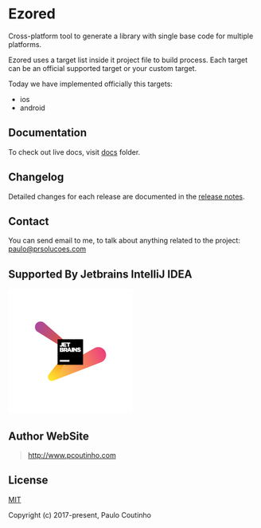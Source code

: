 # Ezored

Cross-platform tool to generate a library with single base code for multiple platforms.  

Ezored uses a target list inside it project file to build process. Each target can be an official supported target or your custom target.

Today we have implemented officially this targets:

- ios
- android

## Documentation

To check out live docs, visit [docs](docs) folder.

## Changelog

Detailed changes for each release are documented in the [release notes](docs/RELEASE-NOTES.md).

## Contact

You can send email to me, to talk about anything related to the project:  
[paulo@prsolucoes.com](paulo@prsolucoes.com)

## Supported By Jetbrains IntelliJ IDEA

![Supported By Jetbrains IntelliJ IDEA](extras/images/jetbrains-logo.png "Supported By Jetbrains IntelliJ IDEA")

## Author WebSite

> http://www.pcoutinho.com

## License

[MIT](http://opensource.org/licenses/MIT)

Copyright (c) 2017-present, Paulo Coutinho